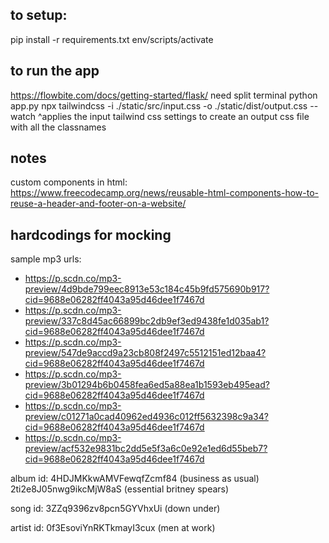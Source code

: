 ## to setup:
pip install -r requirements.txt
env/scripts/activate

## to run the app
https://flowbite.com/docs/getting-started/flask/
need split terminal
  python app.py
  npx tailwindcss -i ./static/src/input.css -o ./static/dist/output.css --watch
  ^applies the input tailwind css settings to create an output css file with all the classnames

## notes
custom components in html: https://www.freecodecamp.org/news/reusable-html-components-how-to-reuse-a-header-and-footer-on-a-website/

## hardcodings for mocking
sample mp3 urls: 
- https://p.scdn.co/mp3-preview/4d9bde799eec8913e53c184c45b9fd575690b917?cid=9688e06282ff4043a95d46dee1f7467d
- https://p.scdn.co/mp3-preview/337c8d45ac66899bc2db9ef3ed9438fe1d035ab1?cid=9688e06282ff4043a95d46dee1f7467d
- https://p.scdn.co/mp3-preview/547de9accd9a23cb808f2497c5512151ed12baa4?cid=9688e06282ff4043a95d46dee1f7467d
- https://p.scdn.co/mp3-preview/3b01294b6b0458fea6ed5a88ea1b1593eb495ead?cid=9688e06282ff4043a95d46dee1f7467d
- https://p.scdn.co/mp3-preview/c01271a0cad40962ed4936c012ff5632398c9a34?cid=9688e06282ff4043a95d46dee1f7467d
- https://p.scdn.co/mp3-preview/acf532e9831bc2dd5e5f3a6c0e92e1ed6d55beb7?cid=9688e06282ff4043a95d46dee1f7467d

album id: 
4HDJMKkwAMVFewqfZcmf84 (business as usual)
2ti2e8J05nwg9ikcMjW8aS (essential britney spears)

song id: 
3ZZq9396zv8pcn5GYVhxUi (down under)

artist id: 
0f3EsoviYnRKTkmayI3cux (men at work)